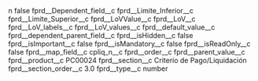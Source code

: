 <?xml version="1.0" encoding="UTF-8"?>
<CustomMetadata xmlns="http://soap.sforce.com/2006/04/metadata" xmlns:xsi="http://www.w3.org/2001/XMLSchema-instance" xmlns:xsd="http://www.w3.org/2001/XMLSchema">
    <label>n</label>
    <protected>false</protected>
    <values>
        <field>fprd__Dependent_field__c</field>
        <value xsi:nil="true"/>
    </values>
    <values>
        <field>fprd__Limite_Inferior__c</field>
        <value xsi:nil="true"/>
    </values>
    <values>
        <field>fprd__Limite_Superior__c</field>
        <value xsi:nil="true"/>
    </values>
    <values>
        <field>fprd__LoVValue__c</field>
        <value xsi:nil="true"/>
    </values>
    <values>
        <field>fprd__LoV__c</field>
        <value xsi:nil="true"/>
    </values>
    <values>
        <field>fprd__LoV_labels__c</field>
        <value xsi:nil="true"/>
    </values>
    <values>
        <field>fprd__LoV_values__c</field>
        <value xsi:nil="true"/>
    </values>
    <values>
        <field>fprd__default_value__c</field>
        <value xsi:nil="true"/>
    </values>
    <values>
        <field>fprd__dependent_parent_field__c</field>
        <value xsi:nil="true"/>
    </values>
    <values>
        <field>fprd__isHidden__c</field>
        <value xsi:type="xsd:boolean">false</value>
    </values>
    <values>
        <field>fprd__isImportant__c</field>
        <value xsi:type="xsd:boolean">false</value>
    </values>
    <values>
        <field>fprd__isMandatory__c</field>
        <value xsi:type="xsd:boolean">false</value>
    </values>
    <values>
        <field>fprd__isReadOnly__c</field>
        <value xsi:type="xsd:boolean">false</value>
    </values>
    <values>
        <field>fprd__map_field__c</field>
        <value xsi:type="xsd:string">cpliq_n__c</value>
    </values>
    <values>
        <field>fprd__order__c</field>
        <value xsi:nil="true"/>
    </values>
    <values>
        <field>fprd__parent_value__c</field>
        <value xsi:nil="true"/>
    </values>
    <values>
        <field>fprd__product__c</field>
        <value xsi:type="xsd:string">PC00024</value>
    </values>
    <values>
        <field>fprd__section__c</field>
        <value xsi:type="xsd:string">Criterio de Pago/Liquidación</value>
    </values>
    <values>
        <field>fprd__section_order__c</field>
        <value xsi:type="xsd:double">3.0</value>
    </values>
    <values>
        <field>fprd__type__c</field>
        <value xsi:type="xsd:string">number</value>
    </values>
</CustomMetadata>

